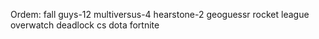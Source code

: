 Ordem:
fall guys-12
multiversus-4
hearstone-2
geoguessr
rocket league
overwatch
deadlock
cs
dota
fortnite

